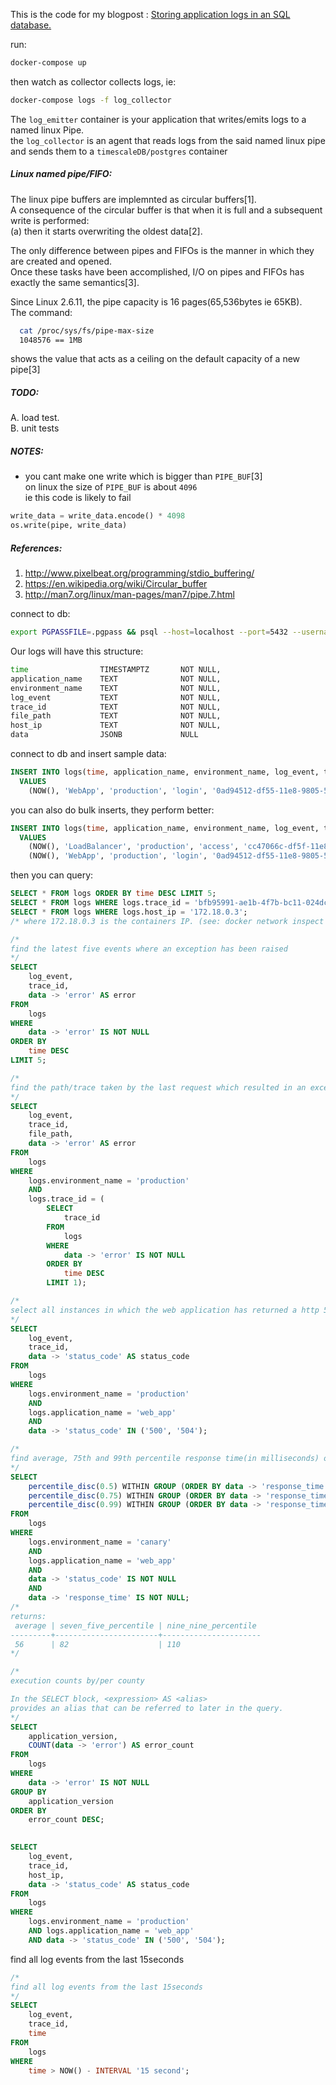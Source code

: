 This is the code for my blogpost : [Storing application logs in an SQL database.](https://www.komu.engineer/blogs/timescaledb/timescaledb-for-logs)    


run:
```sh
docker-compose up
```    
then watch as collector collects logs, ie:  
```sh
docker-compose logs -f log_collector
```    

The `log_emitter` container is your application that writes/emits logs to a named linux Pipe.         
the `log_collector` is an agent that reads logs from the said named linux pipe and sends them to a `timescaleDB/postgres` container     


##### Linux named pipe/FIFO:   
The linux pipe buffers are implemnted as circular buffers[1].    
A consequence of the circular buffer is that when it is full and a subsequent write is performed:      
  (a) then it starts overwriting the oldest data[2].         

The only difference between pipes and FIFOs is the manner in which they are created and opened.     
Once these tasks have been accomplished, I/O on pipes and FIFOs has exactly the same semantics[3].     

Since Linux 2.6.11, the pipe capacity is 16 pages(65,536bytes ie 65KB).       
The command:     
```sh
  cat /proc/sys/fs/pipe-max-size
  1048576 == 1MB
```
shows the value that acts as a ceiling on the default capacity of a new pipe[3]     
 



##### TODO:   
A. load test.    
B. unit tests     


##### NOTES:
- you cant make one write which is bigger than `PIPE_BUF`[3]     
on linux the size of `PIPE_BUF` is about `4096`    
ie this code is likely to fail    
```python
write_data = write_data.encode() * 4098
os.write(pipe, write_data)
```


##### References:
1. http://www.pixelbeat.org/programming/stdio_buffering/    
2. https://en.wikipedia.org/wiki/Circular_buffer   
3. http://man7.org/linux/man-pages/man7/pipe.7.html      

connect to db:
```sh
export PGPASSFILE=.pgpass && psql --host=localhost --port=5432 --username=myuser --dbname=mydb
```

Our logs will have this structure:
```sh
time                TIMESTAMPTZ       NOT NULL,
application_name    TEXT              NOT NULL,
environment_name    TEXT              NOT NULL,
log_event           TEXT              NOT NULL,
trace_id            TEXT              NOT NULL,
file_path           TEXT              NOT NULL,
host_ip             TEXT              NOT NULL,
data                JSONB             NULL
```
connect to db and insert sample data:
```sql
INSERT INTO logs(time, application_name, environment_name, log_event, trace_id, file_path, host_ip, data)
  VALUES
    (NOW(), 'WebApp', 'production', 'login', '0ad94512-df55-11e8-9805-5b8e82d370a6', '/usr/src/app/login.py', '127.0.0.1', '{"user": "Shawn Corey Carter", "age": 48, "email": "someemail@email.com"}');
```
you can also do bulk inserts, they perform better:
```sql
INSERT INTO logs(time, application_name, environment_name, log_event, trace_id, file_path, host_ip, data)
  VALUES
    (NOW(), 'LoadBalancer', 'production', 'access', 'cc47066c-df5f-11e8-93a0-03a5cafa053b', '/usr/src/app/haproxy', '127.0.0.1', NULL),
    (NOW(), 'WebApp', 'production', 'login', '0ad94512-df55-11e8-9805-5b8e82d370a6', '/usr/src/app/login.py', '127.0.0.1', '{"user": "Shawn Corey Carter", "age": 48, "email": "someemail@email.com"}');
```
then you can query:
```sql
SELECT * FROM logs ORDER BY time DESC LIMIT 5;
SELECT * FROM logs WHERE logs.trace_id = 'bfb95991-ae1b-4f7b-bc11-024dc53b964f';
SELECT * FROM logs WHERE logs.host_ip = '172.18.0.3';
/* where 172.18.0.3 is the containers IP. (see: docker network inspect namedpiper_default) */
```

```sql
/*
find the latest five events where an exception has been raised
*/
SELECT
    log_event,
    trace_id,
    data -> 'error' AS error
FROM
    logs
WHERE
    data -> 'error' IS NOT NULL
ORDER BY
    time DESC
LIMIT 5;
```

```sql
/*
find the path/trace taken by the last request which resulted in an exception occuring.
*/
SELECT
    log_event,
    trace_id,
    file_path,
    data -> 'error' AS error
FROM
    logs
WHERE
    logs.environment_name = 'production'
    AND
    logs.trace_id = (
        SELECT
            trace_id
        FROM
            logs
        WHERE
            data -> 'error' IS NOT NULL
        ORDER BY
            time DESC
        LIMIT 1);
```



```sql
/*
select all instances in which the web application has returned a http 5XX
*/
SELECT
    log_event,
    trace_id,
    data -> 'status_code' AS status_code
FROM
    logs
WHERE
    logs.environment_name = 'production'
    AND
    logs.application_name = 'web_app'
    AND
    data -> 'status_code' IN ('500', '504');
```


```sql
/*
find average, 75th and 99th percentile response time(in milliseconds) of the web application
*/
SELECT
    percentile_disc(0.5) WITHIN GROUP (ORDER BY data -> 'response_time') AS average,
    percentile_disc(0.75) WITHIN GROUP (ORDER BY data -> 'response_time') AS seven_five_percentile,
    percentile_disc(0.99) WITHIN GROUP (ORDER BY data -> 'response_time') AS nine_nine_percentile
FROM
    logs
WHERE
    logs.environment_name = 'canary'
    AND
    logs.application_name = 'web_app'
    AND
    data -> 'status_code' IS NOT NULL
    AND
    data -> 'response_time' IS NOT NULL;
/*
returns:
 average | seven_five_percentile | nine_nine_percentile
---------+-----------------------+----------------------
 56      | 82                    | 110
*/
```

```sql
/*
execution counts by/per county

In the SELECT block, <expression> AS <alias> 
provides an alias that can be referred to later in the query. 
*/
SELECT
    application_version,
    COUNT(data -> 'error') AS error_count
FROM
    logs
WHERE
    data -> 'error' IS NOT NULL
GROUP BY
    application_version
ORDER BY
    error_count DESC;
    
```


```sql
SELECT
    log_event,
    trace_id,
    host_ip,
    data -> 'status_code' AS status_code
FROM
    logs
WHERE
    logs.environment_name = 'production'
    AND logs.application_name = 'web_app'
    AND data -> 'status_code' IN ('500', '504');
```


find all log events from the last 15seconds
```sql
/*
find all log events from the last 15seconds
*/
SELECT
    log_event,
    trace_id,
    time
FROM
    logs
WHERE
    time > NOW() - INTERVAL '15 second';
```